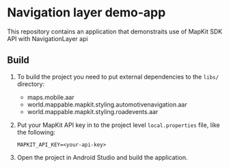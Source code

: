# Navigation layer demo-app

This repository contains an application that demonstraits use of MapKit SDK API with NavigationLayer api

## Build

1. To build the project you need to put external dependencies to the ```libs/``` directory:

    - maps.mobile.aar
    - world.mappable.mapkit.styling.automotivenavigation.aar
    - world.mappable.mapkit.styling.roadevents.aar

2. Put your MapKit API key in to the project level ```local.properties``` file, like the following:

    ```
    MAPKIT_API_KEY=<your-api-key>
    ```

3. Open the project in Android Studio and build the application.
